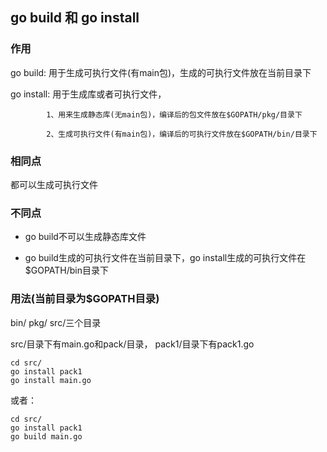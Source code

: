 ## go build 和 go install

### 作用

go build: 用于生成可执行文件(有main包)，生成的可执行文件放在当前目录下

go install: 用于生成库或者可执行文件，

            1、用来生成静态库(无main包)，编译后的包文件放在$GOPATH/pkg/目录下

            2、生成可执行文件(有main包)，编译后的可执行文件放在$GOPATH/bin/目录下

### 相同点

都可以生成可执行文件

### 不同点

+ go build不可以生成静态库文件

+ go build生成的可执行文件在当前目录下，go install生成的可执行文件在$GOPATH/bin目录下

### 用法(当前目录为$GOPATH目录)

bin/ pkg/ src/三个目录

src/目录下有main.go和pack/目录， pack1/目录下有pack1.go

```
cd src/
go install pack1
go install main.go
```

或者：

```
cd src/
go install pack1
go build main.go

```

